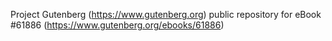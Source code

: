 Project Gutenberg (https://www.gutenberg.org) public repository for eBook #61886 (https://www.gutenberg.org/ebooks/61886)

